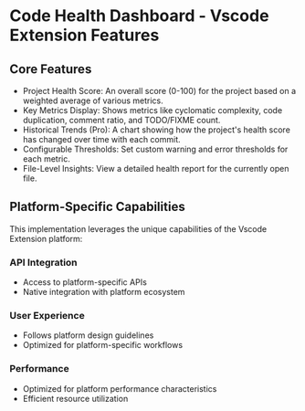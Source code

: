 # Code Health Dashboard - Vscode Extension Features

## Core Features
- Project Health Score: An overall score (0-100) for the project based on a weighted average of various metrics.
- Key Metrics Display: Shows metrics like cyclomatic complexity, code duplication, comment ratio, and TODO/FIXME count.
- Historical Trends (Pro): A chart showing how the project's health score has changed over time with each commit.
- Configurable Thresholds: Set custom warning and error thresholds for each metric.
- File-Level Insights: View a detailed health report for the currently open file.

## Platform-Specific Capabilities
This implementation leverages the unique capabilities of the Vscode Extension platform:

### API Integration
- Access to platform-specific APIs
- Native integration with platform ecosystem

### User Experience
- Follows platform design guidelines
- Optimized for platform-specific workflows

### Performance
- Optimized for platform performance characteristics
- Efficient resource utilization
